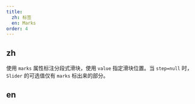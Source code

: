 ```yaml
---
title:
  zh: 标签
  en: Marks
order: 4
---
```


## zh

使用 `marks` 属性标注分段式滑块，使用 `value`  指定滑块位置。当 `step=null` 时，`Slider` 的可选值仅有 `marks` 标出来的部分。

## en
